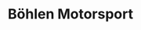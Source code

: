 ---
title: "Böhlen Motorsport"
url: /rueti-bei-riggisberg/boehlen-motorsport/
shop: Autowerkstatt
---